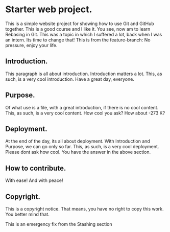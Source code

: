 # Starter web project.
This is a simple website project for showing how to use Git and GitHub together.
This is a good course and I like it.
You see, now am to learn Rebasing in Git.
This was a topic in which I suffered a lot, back when I was an intern.
Its time to change that!
This is from the feature-branch: No pressure, enjoy your life.

## Introduction.
This paragraph is all about introduction.
Introduction matters a lot.
This, as such, is a very cool introduction.
Have a great day, everyone.

## Purpose.
Of what use is a file, with a great introduction, if there is no cool content.
This, as such, is a very cool content.
How cool you ask?
How about -273 K?

## Deployment.
At the end of the day, its all about deployment.
With Introduction and Purpose, we can go only so far.
This, as such, is a very cool deployment.
Please dont ask how cool.
You have the answer in the above section.

## How to contribute.
With ease!
And with peace!

## Copyright.
This is a copyright notice.
That means, you have no right to copy this work.
You better mind that.

This is an emergency fix from the Stashing section
